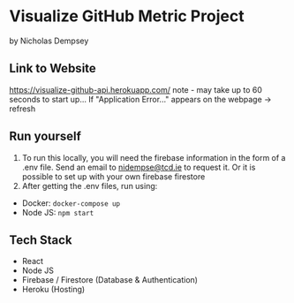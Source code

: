 # Visualize GitHub Metric Project
by Nicholas Dempsey

## Link to Website
<https://visualize-github-api.herokuapp.com/>
note - may take up to 60 seconds to start up...
If "Application Error..." appears on the webpage -> refresh

## Run yourself
1. To run this locally, you will need the firebase information in the form of a .env file. Send an email to nidempse@tcd.ie to request it. Or it is possible to set up with your own firebase firestore
2. After getting the .env files, run using:
- Docker: `docker-compose up` 
- Node JS: `npm start`

## Tech Stack 
- React
- Node JS
- Firebase / Firestore (Database & Authentication)
- Heroku (Hosting)
